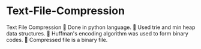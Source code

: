 # Text-File-Compression
Text File Compression
 Done in python language.
 Used trie and min heap data structures.
 Huffman's encoding algorithm was used to form binary codes.
 Compressed file is a binary file.
